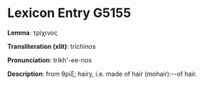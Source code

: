 # Lexicon Entry G5155

**Lemma**: τρίχινος

**Transliteration (xlit)**: tríchinos

**Pronunciation**: trikh'-ee-nos

**Description**:
from θρίξ; hairy, i.e. made of hair (mohair):--of hair.
